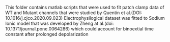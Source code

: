 This folder contains matlab scripts that were used to fit
patch clamp data of WT and Mutant channels that were studied by
Quentin et al.(DOI: 10.1016/j.cjco.2020.09.023)
Electrophysilogical dataset was fitted to Sodium Ionic model that
was developed by  Zheng at al.(doi: 10.1371/journal.pone.0064286) which
could account for binoextial time constant after prolonged depolarization
